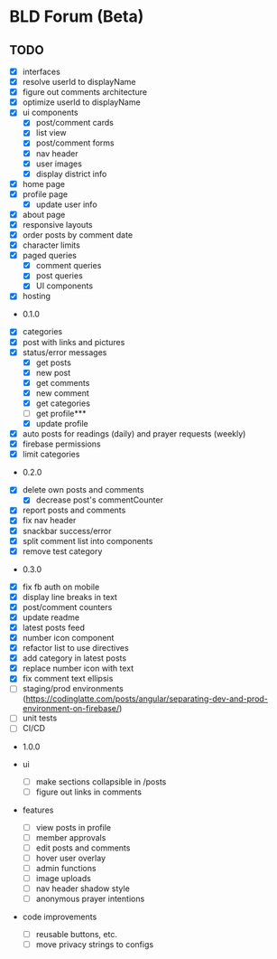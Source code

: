 # BLD Forum (Beta)

## TODO

- [x] interfaces
- [x] resolve userId to displayName
- [x] figure out comments architecture
- [x] optimize userId to displayName
- [x] ui components
  - [x] post/comment cards
  - [x] list view
  - [x] post/comment forms
  - [x] nav header
  - [x] user images
  - [x] display district info
- [x] home page
- [x] profile page
  - [x] update user info
- [x] about page
- [x] responsive layouts
- [x] order posts by comment date
- [x] character limits
- [x] paged queries
  - [x] comment queries
  - [x] post queries
  - [x] UI components
- [x] hosting
- 0.1.0
- [x] categories
- [x] post with links and pictures
- [x] status/error messages
  - [x] get posts
  - [x] new post
  - [x] get comments
  - [x] new comment
  - [x] get categories
  - [ ] get profile\*\*\*
  - [x] update profile
- [x] auto posts for readings (daily) and prayer requests (weekly)
- [x] firebase permissions
- [x] limit categories
- 0.2.0
- [x] delete own posts and comments
  - [x] decrease post's commentCounter
- [x] report posts and comments
- [x] fix nav header
- [x] snackbar success/error
- [x] split comment list into components
- [x] remove test category
- 0.3.0
- [x] fix fb auth on mobile
- [x] display line breaks in text
- [x] post/comment counters
- [x] update readme
- [x] latest posts feed
- [x] number icon component
- [x] refactor list to use directives
- [x] add category in latest posts
- [x] replace number icon with text
- [x] fix comment text ellipsis
- [ ] staging/prod environments (https://codinglatte.com/posts/angular/separating-dev-and-prod-environment-on-firebase/)
- [ ] unit tests
- [ ] CI/CD
- 1.0.0

- ui
  - [ ] make sections collapsible in /posts
  - [ ] figure out links in comments
- features
  - [ ] view posts in profile
  - [ ] member approvals
  - [ ] edit posts and comments
  - [ ] hover user overlay
  - [ ] admin functions
  - [ ] image uploads
  - [ ] nav header shadow style
  - [ ] anonymous prayer intentions
- code improvements
  - [ ] reusable buttons, etc.
  - [ ] move privacy strings to configs
